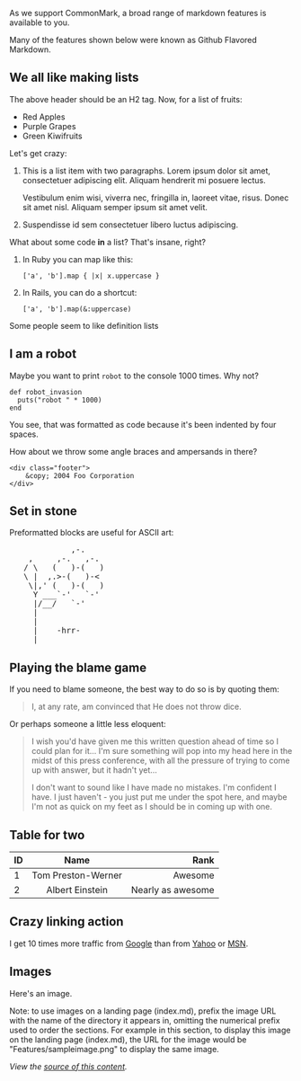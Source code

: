 As we support CommonMark, a broad range of markdown features is available to you.

Many of the features shown below were known as Github Flavored Markdown.

## We all like making lists

The above header should be an H2 tag. Now, for a list of fruits:

-   Red Apples
-   Purple Grapes
-   Green Kiwifruits

Let's get crazy:

1.  This is a list item with two paragraphs. Lorem ipsum dolor
    sit amet, consectetuer adipiscing elit. Aliquam hendrerit
    mi posuere lectus.

    Vestibulum enim wisi, viverra nec, fringilla in, laoreet
    vitae, risus. Donec sit amet nisl. Aliquam semper ipsum
    sit amet velit.

2.  Suspendisse id sem consectetuer libero luctus adipiscing.

What about some code **in** a list? That's insane, right?

1.  In Ruby you can map like this:

        ['a', 'b'].map { |x| x.uppercase }

2.  In Rails, you can do a shortcut:

        ['a', 'b'].map(&:uppercase)

Some people seem to like definition lists

## I am a robot

Maybe you want to print `robot` to the console 1000 times. Why not?

    def robot_invasion
      puts("robot " * 1000)
    end

You see, that was formatted as code because it's been indented by four spaces.

How about we throw some angle braces and ampersands in there?

    <div class="footer">
        &copy; 2004 Foo Corporation
    </div>

## Set in stone

Preformatted blocks are useful for ASCII art:

<pre>
             ,-.
    ,     ,-.   ,-.
   / \   (   )-(   )
   \ |  ,.>-(   )-&lt;
    \|,' (   )-(   )
     Y ___`-'   `-'
     |/__/   `-'
     |
     |
     |    -hrr-
  ___|_____________
</pre>

## Playing the blame game

If you need to blame someone, the best way to do so is by quoting them:

> I, at any rate, am convinced that He does not throw dice.

Or perhaps someone a little less eloquent:

> I wish you'd have given me this written question ahead of time so I
> could plan for it... I'm sure something will pop into my head here in
> the midst of this press conference, with all the pressure of trying to
> come up with answer, but it hadn't yet...
>
> I don't want to sound like
> I have made no mistakes. I'm confident I have. I just haven't - you
> just put me under the spot here, and maybe I'm not as quick on my feet
> as I should be in coming up with one.

## Table for two

| ID  |        Name        |              Rank |
| --- | :----------------: | ----------------: |
| 1   | Tom Preston-Werner |           Awesome |
| 2   |  Albert Einstein   | Nearly as awesome |

## Crazy linking action

I get 10 times more traffic from [Google][1] than from
[Yahoo][2] or [MSN][3].

[1]: http://google.com/ "Google"
[2]: http://search.yahoo.com/ "Yahoo Search"
[3]: http://search.msn.com/ "MSN Search"

## Images

Here's an image.



Note: to use images on a landing page (index.md), prefix the image URL with the name of the directory it appears in, omitting the numerical prefix used to order the sections. For example in this section, to display this image on the landing page (index.md), the URL for the image would be "Features/sampleimage.png" to display the same image.

_View the [source of this content](https://github.com/dauxio/daux.io/blob/master/docs/01_Features/CommonMark_compliant.md)._